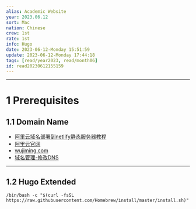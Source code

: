```yaml
---
alias: Academic Website
year: 2023.06.12
sort: Mac
nation: Chinese
crew: 1st
rate: 1st
info: Hugo
date: 2023-06-12-Monday 15:51:59
update: 2023-06-12-Monday 17:44:18
tags: [read/year2023, read/month06]
id: read20230612155159
---
```

---

# 1 Prerequisites

## 1.1 Domain Name

- [阿里云域名部署到netlify静态服务器教程](https://jingyan.baidu.com/article/3c343ff73872d54c3679632c.html)
- [阿里云官网](https://cn.aliyun.com/)
- [wujiming.com](https://www.wujiming.com)
- [域名管理-修改DNS](https://dc.console.aliyun.com/next/index?spm=5176.12818093.console-base.ddomain.29b916d0qKzdGB#/domain-list/all)
---

## 1.2 Hugo Extended

```
/bin/bash -c "$(curl -fsSL https://raw.githubusercontent.com/Homebrew/install/master/install.sh)"
```

